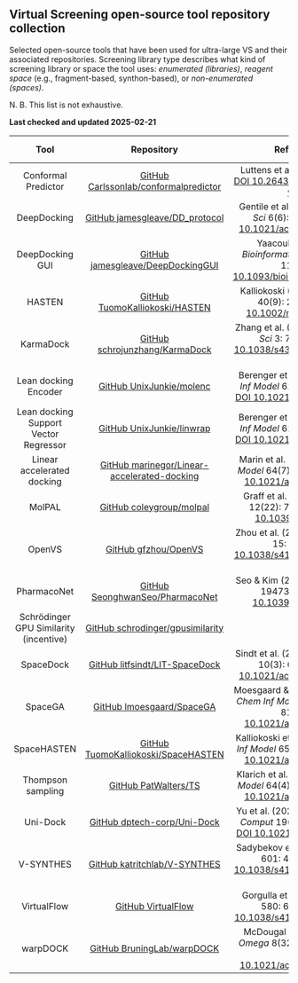 ## Virtual Screening open-source tool repository collection

Selected open-source tools that have been used for ultra-large VS and their associated repositories. Screening library type describes what kind of
screening library or space the tool uses: _enumerated (libraries)_, _reagent space_ (e.g., fragment-based, synthon-based), or _non-enumerated (spaces)_. 

N. B. This list is not exhaustive.

**Last checked and updated 2025-02-21**

|Tool|Repository|Reference(s)|Screening library type|
|:--:|:--:|:--:|:--:|
|Conformal Predictor|[GitHub Carlssonlab/conformalpredictor](https://github.com/Carlssonlab/conformalpredictor)|Luttens et al. (2023) _Preprint_. [DOI 10.26434/chemrxiv-2023-w3x36](https://doi.org/10.26434/chemrxiv-2023-w3x36)| enumerated |
|DeepDocking|[GitHub jamesgleave/DD_protocol](https://github.com/jamesgleave/DD_protocol)|Gentile et al. (2020) _ACS Cent Sci_ 6(6): 939-949. [DOI 10.1021/acscentsci.0c00229](https://doi.org/10.1021/acscentsci.0c00229)| enumerated |
|DeepDocking GUI|[GitHub jamesgleave/DeepDockingGUI](https://github.com/jamesgleave/DeepDockingGUI)|Yaacoub et al. (2022) _Bioinformatics_ 38(4): 1146-1148. [DOI 10.1093/bioinformatics/btab771](https://doi.org/10.1093/bioinformatics/btab771)| enumerated |
|HASTEN|[GitHub TuomoKalliokoski/HASTEN](https://github.com/TuomoKalliokoski/HASTEN)|Kalliokoski (2021) _Mol Inform_ 40(9): 2100089. [DOI 10.1002/minf.202100089](https://doi.org/10.1002/minf.202100089)| enumerated |
|KarmaDock|[GitHub schrojunzhang/KarmaDock](https://github.com/schrojunzhang/KarmaDock)|Zhang et al. (2023) _Nat Comput Sci_ 3: 789-804. [DOI 10.1038/s43588-023-00511-5](https://doi.org/10.1038/s43588-023-00511-5) | enumerated |
|Lean docking Encoder|[GitHub UnixJunkie/molenc](https://github.com/UnixJunkie/molenc)|Berenger et al. (2021) _J Chem Inf Model_ 61(5): 2341-2352. [DOI 10.1021/acs.jcim.0c01452](https://doi.org/10.1021/acs.jcim.0c01452)| enumerated |
|Lean docking Support Vector Regressor|[GitHub UnixJunkie/linwrap](https://github.com/UnixJunkie/linwrap)|Berenger et al. (2021) _J Chem Inf Model_ 61(5): 2341-2352. [DOI 10.1021/acs.jcim.0c01452](https://doi.org/10.1021/acs.jcim.0c01452)| enumerated |
|Linear accelerated docking|[GitHub marinegor/Linear-accelerated-docking](https://github.com/marinegor/Linear-accelerated-docking)|Marin et al. (2024) _J Chem Inf Model_ 64(7): 2612-2623. [DOI 10.1021/acs.jcim.3c01661](https://doi.org/10.1021/acs.jcim.3c01661)| enumerated |
|MolPAL|[GitHub coleygroup/molpal](https://github.com/coleygroup/molpal)|Graff et al. (2021) _Chem Sci_ 12(22): 7866-7881. [DOI 10.1039/d0sc06805e](https://doi.org/10.1039/d0sc06805e)| enumerated |
|OpenVS|[GitHub gfzhou/OpenVS](https://github.com/gfzhou/OpenVS)| Zhou et al. (2024) _Nat Commun_ 15: 7761. [DOI 10.1038/s41467-024-52061-7](https://doi.org/10.1038/s41467-024-52061-7)| enumerated |
|PharmacoNet|[GitHub SeonghwanSeo/PharmacoNet](https://github.com/SeonghwanSeo/PharmacoNet) | Seo & Kim (2024) _Chem Sci_ 15: 19473-19487. [DOI 10.1039/D4SC04854G](https://doi.org/10.1039/D4SC04854G) | enumerated |
|Schrödinger GPU Similarity (incentive)|[GitHub schrodinger/gpusimilarity](https://github.com/schrodinger/gpusimilarity)|| enumerated |
|SpaceDock|[GitHub litfsindt/LIT-SpaceDock](https://github.com/litfsindt/LIT-SpaceDock)|Sindt et al. (2024) _ACS Cent Sci_ 10(3): 615–627. [DOI 10.1021/acscentsci.3c01521](https://doi.org/10.1021/acscentsci.3c01521)| reagent space|
|SpaceGA|[GitHub lmoesgaard/SpaceGA](https://github.com/lmoesgaard/SpaceGA)|Moesgaard & Kongsted (2024) _J Chem Inf Model_ 64(21): 8123-8130. [DOI 10.1021/acs.jcim.4c01308](https://doi.org/10.1021/acs.jcim.4c01308)| non-enumerated (also AL, GA: enumerated) |
|SpaceHASTEN|[GitHub TuomoKalliokoski/SpaceHASTEN](https://github.com/TuomoKalliokoski/SpaceHASTEN)| Kalliokoski et al. (2025) _J Chem Inf Model_ 65(1): 125-132. [DOI 10.1021/acs.jcim.4c01790](https://doi.org/10.1021/acs.jcim.4c01790)| non-enumerated |
|Thompson sampling|[GitHub PatWalters/TS](https://github.com/PatWalters/TS)|Klarich et al. (2024) _J Chem Inf Model_ 64(4): 1158-1171. [DOI 10.1021/acs.jcim.3c01790](https://doi.org/10.1021/acs.jcim.3c01790)| reagent space|
|Uni-Dock|[GitHub dptech-corp/Uni-Dock](https://github.com/dptech-corp/Uni-Dock)|Yu et al. (2023) _J Chem Theory Comput_ 19(11): 3336-3345. [DOI 10.1021/acs.jctc.2c01145](https://doi.org/10.1021/acs.jctc.2c01145)| enumerated |
|V-SYNTHES|[GitHub katritchlab/V-SYNTHES](https://github.com/katritchlab/V-SYNTHES)|Sadybekov et al. (2022) _Nature_ 601: 452-459. [DOI 10.1038/s41586-021-04220-9](https://doi.org/10.1038/s41586-021-04220-9)| reagent space |
|VirtualFlow|[GitHub VirtualFlow](https://github.com/VirtualFlow)|Gorgulla et al. (2020) _Nature_ 580: 663-668. [DOI 10.1038/s41586-020-2117-z](https://doi.org/10.1038/s41586-020-2117-z)| enumerated |
|warpDOCK|[GitHub BruningLab/warpDOCK](https://github.com/BruningLab/warpDOCK)|McDougal et al. (2023) _ACS Omega_ 8(32): 29143-29149. [DOI 10.1021/acsomega.3c02249](https://doi.org/10.1021/acsomega.3c02249)| enumerated |
